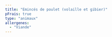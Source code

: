 ```yaml
---
title: "Emincés de poulet (volaille et gibier)"
pFrais: true
type: "animaux"
allergenes:
  - "Viande"
---
```

